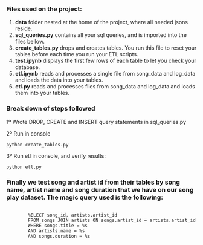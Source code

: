 ### Files used on the project:

1. **data** folder nested at the home of the project, where all needed jsons reside.
2. **sql_queries.py** contains all your sql queries, and is imported into the files bellow.
3. **create_tables.py** drops and creates tables. You run this file to reset your tables before each time you run your ETL scripts.
4. **test.ipynb** displays the first few rows of each table to let you check your database.
5. **etl.ipynb** reads and processes a single file from song_data and log_data and loads the data into your tables. 
6. **etl.py** reads and processes files from song_data and log_data and loads them into your tables. 

### Break down of steps followed

1º Wrote DROP, CREATE and INSERT query statements in sql_queries.py

2º Run in console
 ```
python create_tables.py
```

3º Run etl in console, and verify results:
 ```
python etl.py
```

### Finally we test song and artist id from their tables by song name, artist name and song duration that we have on our song play dataset. The magic query used is the following:

```

        %ELECT song_id, artists.artist_id
        FROM songs JOIN artists ON songs.artist_id = artists.artist_id
        WHERE songs.title = %s
        AND artists.name = %s
        AND songs.duration = %s
 
```
